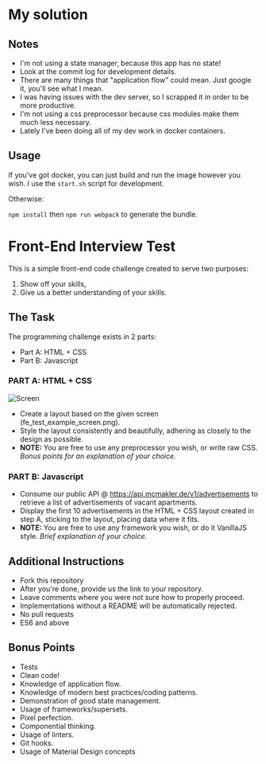# My solution

## Notes

- I'm not using a state manager, because this app has no state!
- Look at the commit log for development details.
- There are many things that "application flow" could mean. Just google it, you'll see what I mean.
- I was having issues with the dev server, so I scrapped it in order to be more productive.
- I'm not using a css preprocessor because css modules make them much less necessary.
- Lately I've been doing all of my dev work in docker containers.

## Usage

If you've got docker, you can just build and run the image however you wish. I use the `start.sh` script for development.

Otherwise:

`npm install` then `npm run webpack` to generate the bundle.

# Front-End Interview Test

This is a simple front-end code challenge created to serve two purposes:

1. Show off your skills,
1. Give us a better understanding of your skills.

## The Task

The programming challenge exists in 2 parts:
* Part A: HTML + CSS
* Part B: Javascript

### PART A: HTML + CSS

![Screen](https://raw.githubusercontent.com/mcmakler/frontend-code-challenge/master/assets/fe_test_example_screen.png)

* Create a layout based on the given screen (fe_test_example_screen.png).
* Style the layout consistently and beautifully, adhering as closely to the design as possible.
* **NOTE:** You are free to use any preprocessor you wish, or write raw CSS. *Bonus points for an explanation of your choice.*

### PART B: Javascript

* Consume our public API @ https://api.mcmakler.de/v1/advertisements to retrieve a list of advertisements of vacant apartments.
* Display the first 10 advertisements in the HTML + CSS layout created in step A, sticking to the layout, placing data where it fits.
* **NOTE:** You are free to use any framework you wish, or do it VanillaJS style. *Brief explanation of your choice.*

## Additional Instructions

* Fork this repository
* After you're done, provide us the link to your repository.
* Leave comments where you were not sure how to properly proceed.
* Implementations without a README will be automatically rejected.
* No pull requests
* ES6 and above

## Bonus Points

* Tests
* Clean code!
* Knowledge of application flow.
* Knowledge of modern best practices/coding patterns.
* Demonstration of good state management.
* Usage of frameworks/supersets.
* Pixel perfection.
* Componential thinking.
* Usage of linters.
* Git hooks.
* Usage of Material Design concepts
